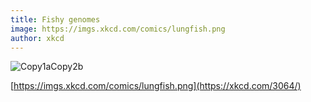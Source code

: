 ```yaml
---
title: Fishy genomes
image: https://imgs.xkcd.com/comics/lungfish.png
author: xkcd
---
```

![Copy1aCopy2b](https://imgs.xkcd.com/comics/lungfish.png)

<!-- excerpt start -->
[https://imgs.xkcd.com/comics/lungfish.png](https://xkcd.com/3064/)
<!-- excerpt end -->
